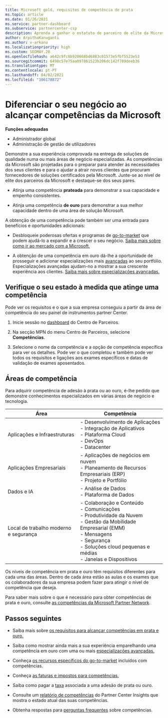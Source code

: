 ```yaml
---
title: Microsoft gold, requisitos de competência de prata
ms.topic: article
ms.date: 01/26/2021
ms.service: partner-dashboard
ms.subservice: partnercenter-csp
description: Aprenda a ganhar o estatuto de parceiro de elite da Microsoft e atraia novos clientes cumprindo os requisitos de competência para ganhar níveis de adesão de ouro e prata.
author: ArpithaKanuganti
ms.author: v-arkanu
ms.localizationpriority: high
ms.custom: SEOMAY.20
ms.openlocfilehash: a642c9fc8b920668bd6883c01573e5fbf5523e53
ms.sourcegitcommit: 6498c57e75aa097861523b206dc142f789deeb36
ms.translationtype: MT
ms.contentlocale: pt-PT
ms.lasthandoff: 04/02/2021
ms.locfileid: "106178872"
---
```

# <a name="differentiate-your-business-by-attaining-microsoft-competencies"></a>Diferenciar o seu negócio ao alcançar competências da Microsoft

**Funções adequadas**

- Administrador global
- Administração de gestão de utilizadores

Demonstre a sua experiência comprovada na entrega de soluções de qualidade numa ou mais áreas de negócio especializadas. As competências da Microsoft são projetadas para o preparar para atender às necessidades dos seus clientes e para o ajudar a atrair novos clientes que procuram fornecedores de soluções certificados pela Microsoft. Junte-se ao nível de elite dos parceiros da Microsoft e destaque-se dos seus pares.

- Atinja uma competência **prateada** para demonstrar a sua capacidade e empenho consistentes.

- Atinja uma competência **de ouro** para demonstrar a sua melhor capacidade dentro de uma área de solução Microsoft.

A obtenção de uma competência pode também ser uma entrada para benefícios e oportunidades adicionais:

- Desbloqueie poderosas ofertas e programas de [go-to-market](mpn-learn-about-go-to-market-benefits.md) que podem ajudá-lo a expandir e a crescer o seu negócio. [Saiba mais sobre como ir ao mercado com a Microsoft.](https://partner.microsoft.com/solutions/go-to-market)

- A obtenção de uma competência em ouro dá-lhe a oportunidade de prosseguir e adicionar especializações mais [avançadas](advanced-specializations.md) ao seu portfólio. Especializações avançadas ajudam-no a mostrar a sua crescente experiência aos clientes. [Saiba mais sobre especializações avançadas.](https://partner.microsoft.com/membership/advanced-specialization)

## <a name="check-your-status-as-you-attain-a-competency"></a>Verifique o seu estado à medida que atinge uma competência

Pode ver os requisitos e o que a sua empresa conseguiu a partir da área de competência do seu painel de instrumentos partner Center.

1. Inicie sessão no [dashboard](https://partner.microsoft.com/dashboard/home) do Centro de Parceiros.

2. Na secção MPN do menu Centro de Parceiros, selecione **Competências**.

3. Selecione o nome da competência e a opção de competência específica para ver os detalhes. Pode ver o que completou e também pode ver todos os requisitos e ligações aos exames específicos e datas de validação de exames aposentados.

## <a name="competency-areas"></a>Áreas de competência

Para adquirir competência de adesão à prata ou ao ouro, é-lhe pedido que demonstre conhecimentos especializados em várias áreas de negócio e tecnologia.

|**Área**            |**Competência**                    |
|--------------------|--------------------------------|
|Aplicações e Infraestruturas| - Desenvolvimento de Aplicações<br/> - Integração de Aplicativos<br/> - Plataforma Cloud<br/> - DevOps<br/> - Datacenter |
|Aplicações Empresariais | - Aplicações de negócios em nuvem</br> - Planeamento de Recursos Empresariais (ERP)</br> - Projeto e Portfólio |
|Dados e IA| - Análise de Dados<br/> - Plataforma de Dados |
|Local de trabalho moderno e segurança | - Colaboração e Conteúdo<br/> - Comunicações<br/> - Produtividade da Nuvem<br/> - Gestão da Mobilidade Empresarial (EMM)<br/> - Mensagens<br/> - Segurança<br/> - Soluções cloud pequenas e médias<br/> - Janelas e Dispositivos |

Os níveis de competência em prata e ouro têm requisitos diferentes para cada uma das áreas. Dentro de cada área estão as aulas e os exames que os colaboradores da sua empresa podem fazer para atingir o nível de competência que deseja. 

Para saber mais sobre o que é necessário para obter competências de prata e ouro, consulte [as competências da Microsoft Partner Network](https://partner.microsoft.com/membership/competencies).

## <a name="next-steps"></a>Passos seguintes

- Saiba mais sobre [os requisitos para alcançar competências em prata e ouro.](https://partner.microsoft.com/membership/competencies)

- Saiba como mostrar ainda mais a sua experiência emparelhando uma competência em ouro com uma ou mais [especializações avançadas.](advanced-specializations.md)

- Conheça [os recursos específicos do go-to-market](mpn-learn-about-go-to-market-benefits.md) incluídos com competências.

- Conheça [as faturas e impostos para competências.](mpn-view-print-maps-invoice.md)

- Saiba como pagar a [taxa](mpn-pay-fee-silver-gold-competency.md) associada a uma adesão de prata ou ouro.

- Consulte um [relatório de competências](pci-competencies-report.md) do Partner Center Insights que mostra o estado atual das suas competências.

- Obtenha respostas para [perguntas frequentes](competencies-faq.md) sobre competências.

